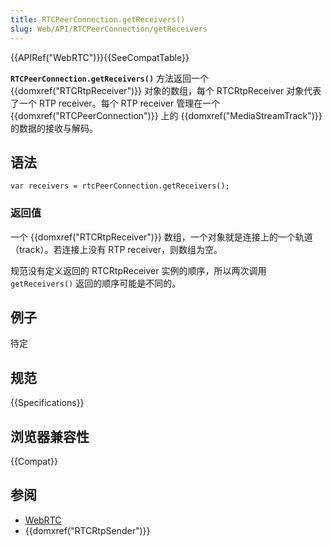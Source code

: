 ```yaml
---
title: RTCPeerConnection.getReceivers()
slug: Web/API/RTCPeerConnection/getReceivers
---
```

{{APIRef("WebRTC")}}{{SeeCompatTable}}

**`RTCPeerConnection.getReceivers()`** 方法返回一个 {{domxref("RTCRtpReceiver")}} 对象的数组，每个 RTCRtpReceiver 对象代表了一个 RTP receiver。每个 RTP receiver 管理在一个 {{domxref("RTCPeerConnection")}} 上的 {{domxref("MediaStreamTrack")}} 的数据的接收与解码。

## 语法

```plain
var receivers = rtcPeerConnection.getReceivers();
```

### 返回值

一个 {{domxref("RTCRtpReceiver")}} 数组，一个对象就是连接上的一个轨道（track）。若连接上没有 RTP receiver，则数组为空。

规范没有定义返回的 RTCRtpReceiver 实例的顺序，所以两次调用 `getReceivers()` 返回的顺序可能是不同的。

## 例子

待定

## 规范

{{Specifications}}

## 浏览器兼容性

{{Compat}}

## 参阅

- [WebRTC](/en-US/docs/Web/Guide/API/WebRTC_API)
- {{domxref("RTCRtpSender")}}
